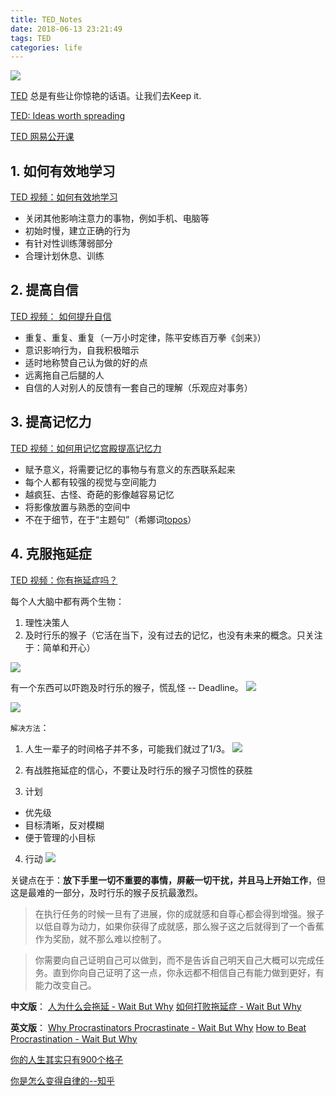 ```yaml
---
title: TED_Notes
date: 2018-06-13 23:21:49
tags: TED
categories: life
---
```


![](https://gss1.bdstatic.com/-vo3dSag_xI4khGkpoWK1HF6hhy/baike/c0%3Dbaike80%2C5%2C5%2C80%2C26/sign=23f2f937dcb44aed4d43b6b6d275ec64/2fdda3cc7cd98d10a403f64c273fb80e7aec90fc.jpg)

[TED](https://baike.baidu.com/item/TED/8095?fr=aladdin) 总是有些让你惊艳的话语。让我们去Keep it.

[TED: Ideas worth spreading](https://www.ted.com/)

[TED 网易公开课](https://open.163.com/ted/)

<!--more-->

## 1. 如何有效地学习

[TED 视频：如何有效地学习](https://www.bilibili.com/video/av10821708)

- 关闭其他影响注意力的事物，例如手机、电脑等
- 初始时慢，建立正确的行为
- 有针对性训练薄弱部分
- 合理计划休息、训练

## 2. 提高自信

[TED 视频： 如何提升自信](https://www.bilibili.com/video/av10969854)

- 重复、重复、重复（一万小时定律，陈平安练百万拳《剑来》）
- 意识影响行为，自我积极暗示
- 适时地称赞自己认为做的好的点
- 远离拖自己后腿的人
- 自信的人对别人的反馈有一套自己的理解（乐观应对事务）

## 3. 提高记忆力

[TED 视频：如何用记忆宫殿提高记忆力](https://www.bilibili.com/video/av18762228/?spm_id_from=333.788.videocard.1)

- 赋予意义，将需要记忆的事物与有意义的东西联系起来
- 每个人都有较强的视觉与空间能力
- 越疯狂、古怪、奇葩的影像越容易记忆
- 将影像放置与熟悉的空间中
- 不在于细节，在于“主题句”（希娜词[topos](http://fanyi.baidu.com/?aldtype=85#en/zh/topos)）

## 4. 克服拖延症

[TED 视频：你有拖延症吗？](https://www.bilibili.com/video/av4190492?from=search&seid=16410944344139641233)

每个人大脑中都有两个生物：
1. 理性决策人
2. 及时行乐的猴子（它活在当下，没有过去的记忆，也没有未来的概念。只关注于：简单和开心）

![](https://28oa9i1t08037ue3m1l0i861-wpengine.netdna-ssl.com/wp-content/uploads/2013/10/b0FcrsazQ2aAq51n9WwV_P-brain-1.jpg)

有一个东西可以吓跑及时行乐的猴子，慌乱怪 -- Deadline。
![](https://28oa9i1t08037ue3m1l0i861-wpengine.netdna-ssl.com/wp-content/uploads/2013/10/CFiZzySeCV1Ono5MHsFQ_PM.jpg)

![](https://28oa9i1t08037ue3m1l0i861-wpengine.netdna-ssl.com/wp-content/uploads/2013/10/miGxfYeKRsq860qbKvbR_PM-Scare-3.jpg)

`解决方法`：

1. 人生一辈子的时间格子并不多，可能我们就过了1/3。
![](https://upload-images.jianshu.io/upload_images/564259-0da4dc34d3474f4f?imageMogr2/auto-orient/strip%7CimageView2/2/w/640)

2. 有战胜拖延症的信心，不要让及时行乐的猴子习惯性的获胜

3. 计划
- 优先级
- 目标清晰，反对模糊
- 便于管理的小目标

4. 行动
![](https://28oa9i1t08037ue3m1l0i861-wpengine.netdna-ssl.com/wp-content/uploads/2013/11/fmuafMrTh62aDFGZv940_dark-woods.jpg)

关键点在于：**放下手里一切不重要的事情，屏蔽一切干扰，并且马上开始工作**，但这是最难的一部分，及时行乐的猴子反抗最激烈。

>在执行任务的时候一旦有了进展，你的成就感和自尊心都会得到增强。猴子以低自尊为动力，如果你获得了成就感，那么猴子这之后就得到了一个香蕉作为奖励，就不那么难以控制了。

>你需要向自己证明自己可以做到，而不是告诉自己明天自己大概可以完成任务。直到你向自己证明了这一点，你永远都不相信自己有能力做到更好，有能力改变自己。

**中文版**：
[人为什么会拖延 - Wait But Why](https://waitbutwhy.com/cn/%E4%BA%BA%E4%B8%BA%E4%BB%80%E4%B9%88%E4%BC%9A%E6%8B%96%E5%BB%B6)
[如何打败拖延症 - Wait But Why](https://waitbutwhy.com/cn/%E5%A6%82%E4%BD%95%E6%89%93%E8%B4%A5%E6%8B%96%E5%BB%B6%E7%97%87)

**英文版**：
[Why Procrastinators Procrastinate - Wait But Why](https://waitbutwhy.com/2013/10/why-procrastinators-procrastinate.html)
[How to Beat Procrastination - Wait But Why](https://waitbutwhy.com/2013/11/how-to-beat-procrastination.html)


[你的人生其实只有900个格子](http://www.360doc.com/content/15/0331/21/5320383_459650672.shtml)

[你是怎么变得自律的--知乎](https://www.zhihu.com/question/284206141)